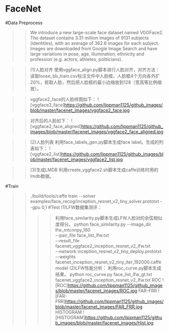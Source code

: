 FaceNet
=======

#Data Preprocess

>>We introduce a new large-scale face dataset named VGGFace2. The dataset contains 3.31 million images of 9131 subjects (identities),
>>with an average of 362.6 images for each subject. Images are downloaded from Google Image Search and have large variations in pose,
>>age, illumination, ethnicity and profession (e.g. actors, athletes, politicians).

>>(1)人脸对齐
>>使用vggface_align.py脚本进行人脸对齐，对齐方法：读取loose_bb_train.csv标注文件中人脸框，人脸框4个方向各外扩20%，抠取人脸，然后把人脸框的最小边缩放到128（宽高等比例缩放）。

>>vggface2_face的人脸样图如下：
>>![vggface2_face]https://github.com/lippman1125/github_images/blob/master/facenet_images/vggface2_face.jpg

>>对齐后的人脸如下：
>>![vggface2_face_aligned]https://github.com/lippman1125/github_images/blob/master/facenet_images/vggface2_face_aligned.jpg

>>(2)人脸列表
>>利用face_labels_gen.py脚本生成face label。生成的列表如下：
>>![vggface2_list]https://github.com/lippman1125/github_images/blob/master/facenet_images/vggface2_list.jpg

>>(3)生成LMDB
>>利用create_vggface2.sh脚本生成caffe训练时用的lmdb数据。

#Train
>>./build/tools/caffe train --solver examples/face_recog/inception_resnet_v2_tiny_solver.prototxt  --gpu 0,1
#Test
>>(1)LFW数据集测评：
>>>>利用face_similarity.py脚本生成LFW人脸对的余弦相似度得分。
>>>>python face_similarity.py   --image_dir lfw_mtcnnpy_160  
>>>>                            --pair_file face_list_lfw.txt  
>>>>                            --result_file  facenet_vggface2_inception_resnet_v2_lfw.txt  
>>>>                            --network inception_resnet_v2_tiny_deploy.prototxt  
>>>>                            --weights facenet_inception_resnet_v2_tiny_iter_192000.caffemodel
>>(2)LFW性能分析：
>>>>利用roc_curve.py脚本生成结果。
>>>>python roc_curve.py face_list_lfw_gt.txt  facenet_vggface2_inception_resnet_v2_lfw.txt
>>>>ROC
>>>>![ROC]https://github.com/lippman1125/github_images/blob/master/facenet_images/ROC.jpg
>>>>FAR-FRR
>>>>![FAR-FRR]https://github.com/lippman1125/github_images/blob/master/facenet_images/FAR_FRR.jpg
>>>>HISTOGRAM
>>>>![HISTOGRAM]https://github.com/lippman1125/github_images/blob/master/facenet_images/Hist.jpg